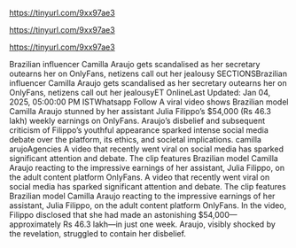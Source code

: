 https://tinyurl.com/9xx97ae3

https://tinyurl.com/9xx97ae3

https://tinyurl.com/9xx97ae3



Brazilian influencer Camilla Araujo gets scandalised as her secretary outearns her on OnlyFans, netizens call out her jealousy
SECTIONSBrazilian influencer Camilla Araujo gets scandalised as her secretary outearns her on OnlyFans, netizens call out her jealousyET OnlineLast Updated: Jan 04, 2025, 05:00:00 PM ISTWhatsapp Follow 
A viral video shows Brazilian model Camilla Araujo stunned by her assistant Julia Filippo’s $54,000 (Rs 46.3 lakh) weekly earnings on OnlyFans. Araujo’s disbelief and subsequent criticism of Filippo’s youthful appearance sparked intense social media debate over the platform, its ethics, and societal implications.
camilla arujoAgencies
A video that recently went viral on social media has sparked significant attention and debate. The clip features Brazilian model Camilla Araujo reacting to the impressive earnings of her assistant, Julia Filippo, on the adult content platform OnlyFans.
A video that recently went viral on social media has sparked significant attention and debate. The clip features Brazilian model Camilla Araujo reacting to the impressive earnings of her assistant, Julia Filippo, on the adult content platform OnlyFans. In the video, Filippo disclosed that she had made an astonishing $54,000—approximately Rs 46.3 lakh—in just one week. Araujo, visibly shocked by the revelation, struggled to contain her disbelief.
